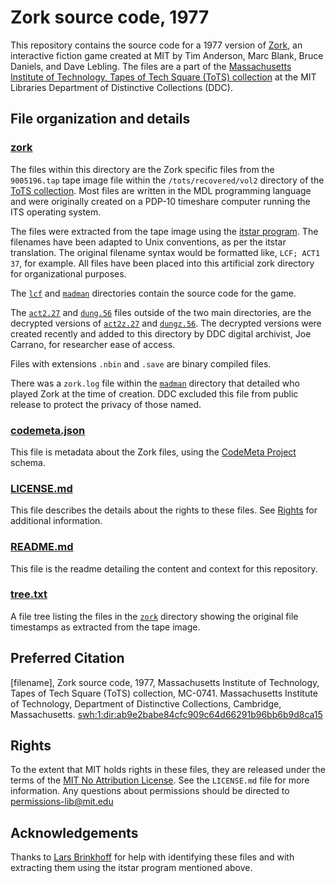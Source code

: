 # Zork source code, 1977
This repository contains the source code for a 1977 version of [Zork](https://en.wikipedia.org/wiki/Zork), an interactive fiction game created at MIT by Tim Anderson, Marc Blank, Bruce Daniels, and Dave Lebling. The files are a part of the [Massachusetts Institute of Technology, Tapes of Tech Square (ToTS) collection](https://archivesspace.mit.edu/repositories/2/resources/1265) at the MIT Libraries Department of Distinctive Collections (DDC).
## File organization and details
### [zork](../master/zork)
The files within this directory are the Zork specific files from the ```9005196.tap``` tape image file within the ```/tots/recovered/vol2``` directory of the [ToTS collection](https://archivesspace.mit.edu/repositories/2/resources/1265). Most files are written in the MDL programming language and were originally created on a PDP-10 timeshare computer running the ITS operating system.

The files were extracted from the tape image using the [itstar program](https://github.com/PDP-10/itstar). The filenames have been adapted to Unix conventions, as per the itstar translation. The original filename syntax would be formatted like, ```LCF; ACT1 37```, for example. All files have been placed into this artificial zork directory for organizational purposes.

The [```lcf```](../master/zork/lcf) and [```madman```](../master/zork/madman) directories contain the source code for the game.

The [```act2.27```](../master/zork/act2.27) and [```dung.56```](../master/zork/dung.56) files outside of the two main directories, are the decrypted versions of [```act2z.27```](../master/zork/lcf/act2z.27) and [```dungz.56```](../master/zork/lcf/dungz.56). The decrypted versions were created recently and added to this directory by DDC digital archivist, Joe Carrano, for researcher ease of access.  

Files with extensions ```.nbin``` and ```.save``` are binary compiled files.

There was a ```zork.log``` file within the [```madman```](../master/zork/madman) directory that detailed who played Zork at the time of creation. DDC excluded this file from public release to protect the privacy of those named.

### [codemeta.json](../master/codemeta.json)
This file is metadata about the Zork files, using the [CodeMeta Project](https://codemeta.github.io/) schema.
### [LICENSE.md](../main/LICENSE.md)
This file describes the details about the rights to these files. See [Rights](#rights) for additional information.
### [README.md](../master/README.md)
This file is the readme detailing the content and context for this repository.
### [tree.txt](../master/tree.txt)
A file tree listing the files in the [```zork```](../master/zork) directory showing the original file timestamps as extracted from the tape image.

## Preferred Citation
[filename], Zork source code, 1977, Massachusetts Institute of Technology, Tapes of Tech Square (ToTS) collection, MC-0741. Massachusetts Institute of Technology, Department of Distinctive Collections, Cambridge, Massachusetts. [swh:1:dir:ab9e2babe84cfc909c64d66291b96bb6b9d8ca15](https://archive.softwareheritage.org/swh:1:dir:ab9e2babe84cfc909c64d66291b96bb6b9d8ca15)
## Rights
To the extent that MIT holds rights in these files, they are released under the terms of the [MIT No Attribution License](https://opensource.org/licenses/MIT-0). See the ```LICENSE.md``` file for more information. Any questions about permissions should be directed to [permissions-lib@mit.edu](mailto:permissions-lib@mit.edu)
## Acknowledgements
Thanks to [Lars Brinkhoff](https://github.com/larsbrinkhoff) for help with identifying these files and with extracting them using the itstar program mentioned above.
